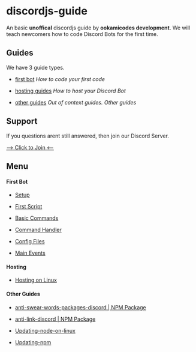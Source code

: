 # discordjs-guide
 
An basic **unoffical** discordjs guide by **ookamicodes development**.
We will teach newcomers how to code Discord Bots for the first time.

## Guides

We have 3 guide types. 

- [first bot](https://github.com/ookamicodes/discordjs-guide/blob/main/first-bot/.README.md)
  _How to code your first code_

- [hosting guides](https://github.com/ookamicodes/discordjs-guide/blob/main/hosting-guides/.README.md)
  _How to host your Discord Bot_

- [other guides](https://github.com/ookamicodes/discordjs-guide/blob/main/other-guides/.README.md)
  _Out of context guides. Other guides_


## Support

If you questions arent still answered, then join our Discord Server.

[--> Click to Join <--](https://discord.gg/FGzCdtP)

## Menu

#### First Bot

- [Setup](https://github.com/ookamicodes/discordjs-guide/blob/master/first-bot/chapters/.setup.md)

- [First Script](https://github.com/ookamicodes/discordjs-guide/blob/master/first-bot/chapters/1_first-script.md)

- [Basic Commands](https://github.com/ookamicodes/discordjs-guide/blob/master/first-bot/chapters/2_basic-commands.md)

- [Command Handler](https://github.com/ookamicodes/discordjs-guide/blob/master/first-bot/chapters/3_command-handler.md)

- [Config Files](https://github.com/ookamicodes/discordjs-guide/blob/master/first-bot/chapters/4_config-files.md)

- [Main Events](https://github.com/ookamicodes/discordjs-guide/blob/master/first-bot/chapters/5_main-events.md)

#### Hosting

- [Hosting on Linux](https://github.com/ookamicodes/discordjs-guide/blob/main/hosting-guides/hosting-on-linux.md)

#### Other Guides

- [anti-swear-words-packages-discord | NPM Package](https://github.com/ookamicodes/discordjs-guide/blob/master/other-guides/chapters/anti-swear-words.md)

- [anti-link-discord | NPM Package](https://github.com/ookamicodes/discordjs-guide/blob/master/other-guides/chapters/anti-link.md)

- [Updating-node-on-linux](https://github.com/ookamicodes/discordjs-guide/blob/main/other-guides/chapters/update-node-linux.md)

- [Updating-npm](https://github.com/ookamicodes/discordjs-guide/blob/main/other-guides/chapters/update-npm.md)